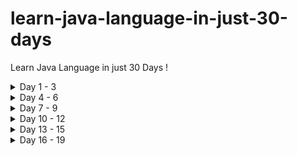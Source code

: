 # learn-java-language-in-just-30-days
Learn Java Language in just 30 Days !

<details>
<summary>Day 1 - 3</summary>

YOUR TABLE

</details>

<details>
<summary>Day 4 - 6</summary>

YOUR TABLE

</details>

<details>
<summary>Day 7 - 9</summary>

YOUR TABLE

</details>

<details>
<summary>Day 10 - 12</summary>

YOUR TABLE

</details>

<details>
<summary>Day 13 - 15</summary>

YOUR TABLE

</details>

<details>
<summary>Day 16 - 19</summary>

YOUR TABLE

</details>